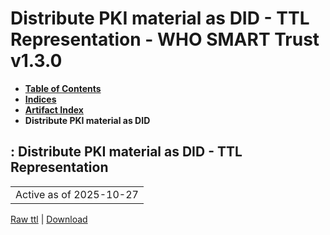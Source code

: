 # Distribute PKI material as DID - TTL Representation - WHO SMART Trust v1.3.0

* [**Table of Contents**](toc.md)
* [**Indices**](indices.md)
* [**Artifact Index**](artifacts.md)
* **Distribute PKI material as DID**

## : Distribute PKI material as DID - TTL Representation

| |
| :--- |
| Active as of 2025-10-27 |

[Raw ttl](Requirements-DistributePKIMaterialDID.ttl) | [Download](Requirements-DistributePKIMaterialDID.ttl)

